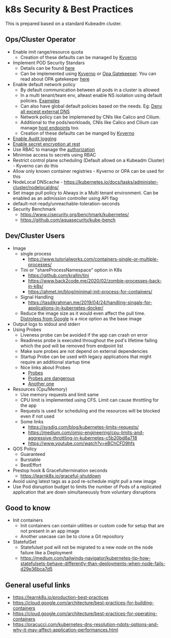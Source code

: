 # k8s Security & Best Practices

This is prepared based on a standard Kubeadm cluster. 

## Ops/Cluster Operator
  - Enable imit range/resource quota
    - Creation of these defaults can be managed by [Kyverno](https://kyverno.io/policies/best-practices/add_ns_quota/?policytypes=LimitRange)
  - Implement POD Security Standars
    - Details can be found [here](https://kubernetes.io/docs/concepts/security/pod-security-standards/)
    - Can be implemented using [Kyverno](https://kyverno.io/policies/pod-security/) or [Opa Gatekeeper](https://github.com/open-policy-agent/gatekeeper). You can read about OPA gatekeeper [here](https://kubernetes.io/blog/2019/08/06/opa-gatekeeper-policy-and-governance-for-kubernetes/)
  - Enable default network policy
    - By default communication between all pods in a cluster is allowed
    - In a multi tenant/team env, alteast enable NS isolation using default policies. [Examples](https://github.com/ahmetb/kubernetes-network-policy-recipes)
    - Can also have global default policies based on the needs. Eg: [Deny all except external DNS](https://docs.projectcalico.org/security/kubernetes-default-deny)
    - Network policy can be implemened by CNIs like Calico and Cilium.
    - Additional to the pods/workloads, CNIs like Calico and Cilium can manage [host endpoints](https://docs.projectcalico.org/security/kubernetes-nodes) too. 
    - Creation of these defaults can be manged by [Kyverno](https://kyverno.io/docs/writing-policies/generate/#generate-a-networkpolicy)
  - [Enable Audit logging](https://kubernetes.io/docs/tasks/debug-application-cluster/audit/) 
  - [Enable secret encryption at rest](https://kubernetes.io/docs/tasks/administer-cluster/encrypt-data/)
  - Use RBAC to manage the [authorization](https://kubernetes.io/docs/reference/access-authn-authz/authorization/)
  - Minimise access to secrets using RBAC
  - Restrict control plane scheduling (Default allowd on a Kubeadm Cluster) - Kyverno can do this
  - Allow only known container registries - Kyverno or OPA can be used for this
  - NodeLocal DNScache - https://kubernetes.io/docs/tasks/administer-cluster/nodelocaldns/
  - Set image pull policy to Always in a Multi tenant environment. Can be enabled as an adimission controller using API flag
  - default-not-ready/unreachable-toleration-seconds
  - Security Benchmark
    - https://www.cisecurity.org/benchmark/kubernetes/
    - https://github.com/aquasecurity/kube-bench
    

## Dev/Cluster Users
  - Image 
    - single process  
      - https://www.tutorialworks.com/containers-single-or-multiple-processes/
    - Tini or "shareProcessNamespace" option in K8s
      - https://github.com/krallin/tini
      - https://www.back2code.me/2020/02/zombie-processes-back-in-k8s/
      - https://ahmet.im/blog/minimal-init-process-for-containers/
    - Signal Handling
      - https://tasdikrahman.me/2019/04/24/handling-singals-for-applications-in-kubernetes-docker/
    - Reduce the image size as it would even affect the pull time. [Distroless from Google](https://github.com/GoogleContainerTools/distroless) is a nice option as the base image
  - Output logs to stdout and stderr
  - Using Probes 
    - Liveness probe can be avoided if the app can crash on error
    - Readiness probe is executed throughout the pod's lifetime failing which the pod will be removed from endpoint list
    - Make sure probes are not depend on external dependencies
    - Startup Probe can be used with legacy applications that might require an additional startup time
    - Nice links about Probes
      - [Probes](https://blog.colinbreck.com/kubernetes-liveness-and-readiness-probes-how-to-avoid-shooting-yourself-in-the-foot/)
      - [Probes are dangerous](https://srcco.de/posts/kubernetes-liveness-probes-are-dangerous.html)
      - [Another one](https://loft.sh/blog/kubernetes-liveness-probes-examples-common-pitfalls/index-1/)
  - Resources (Cpu/Memory)
    - Use memory requests and limit same
    - CPU limit is implemented using CFS. Limit can cause throttling for the app
    - Requests is used for scheduling and the resources will be blocked even if not used
    - Some links
      - https://sysdig.com/blog/kubernetes-limits-requests/
      - https://medium.com/omio-engineering/cpu-limits-and-aggressive-throttling-in-kubernetes-c5b20bd8a718
      - https://www.youtube.com/watch?v=eBChCFD9hfs
  - QOS Policy
    - Guaranteed
    - Burstable
    - BestEffort
  - Prestop hook & Gracefultermination seconds
    - https://learnk8s.io/graceful-shutdown
  - Avoid using latest tags as a pod re-schedule might pull a new image
  - Use Pod disruption budget to limits the number of Pods of a replicated application that are down simultaneously from voluntary disruptions

## Good to know
  - Init containers
    - Init containers can contain utilities or custom code for setup that are not present in an app image
    - Another usecase can be to clone a Git repository 
  - StatefulSet
    - Statefulset pod will not be migrated to a new node on the node failure like a Deployment
    - https://medium.com/tailwinds-navigator/kubernetes-tip-how-statefulsets-behave-differently-than-deployments-when-node-fails-d29e36bca7d5

## General useful links
  - https://learnk8s.io/production-best-practices
  - https://cloud.google.com/architecture/best-practices-for-building-containers
  - https://cloud.google.com/architecture/best-practices-for-operating-containers
  - https://pracucci.com/kubernetes-dns-resolution-ndots-options-and-why-it-may-affect-application-performances.html
